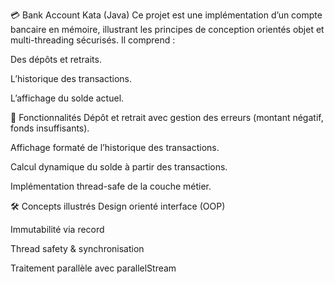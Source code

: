 💳 Bank Account Kata (Java)
Ce projet est une implémentation d’un compte bancaire en mémoire, illustrant les principes de conception orientés objet et multi-threading sécurisés. Il comprend :

Des dépôts et retraits.

L’historique des transactions.

L’affichage du solde actuel.

🧩 Fonctionnalités
Dépôt et retrait avec gestion des erreurs (montant négatif, fonds insuffisants).

Affichage formaté de l’historique des transactions.

Calcul dynamique du solde à partir des transactions.

Implémentation thread-safe de la couche métier.

🛠️ Concepts illustrés
Design orienté interface (OOP)

Immutabilité via record

Thread safety & synchronisation

Traitement parallèle avec parallelStream

